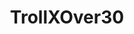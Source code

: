 ---
title: TrollXOver30
crosslinks:
- livven
- anti_gif_bot
- youtubefactsbot
- AsianBeauty
- 1200isplenty
- beyondthebump
- youtubot
- twinpeaks
- xxketo
- Buddhism
- popping
- IFchildfree
- bestof
- personalfinance
- babybumps
- truechildfree
- autourbanbot
- FuckMyShitUp
- highqualitygifs
- JUSTNOMIL
---